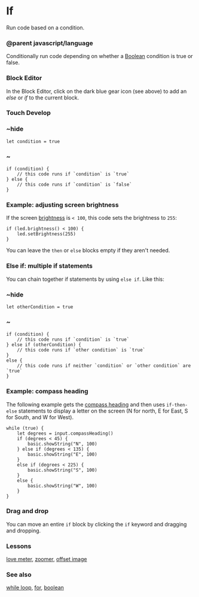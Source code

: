 # If

Run code based on a condition.

### @parent javascript/language
 

Conditionally run code depending on whether a [Boolean](/types/boolean) condition is true or false.

### Block Editor

In the Block Editor, click on the dark blue gear icon (see above) to add an *else* or *if* to the current block.

### Touch Develop

### ~hide

```
let condition = true
```

### ~

```
if (condition) {
    // this code runs if `condition` is `true`
} else {
    // this code runs if `condition` is `false`
}
```

### Example: adjusting screen brightness

If the screen [brightness](/reference/led/brightness) is `< 100`, this code sets the brightness to `255`:

```
if (led.brightness() < 100) {
    led.setBrightness(255)
}
```

You can leave the `then` or `else` blocks empty if they aren't needed.

### Else if: multiple if statements

You can chain together if statements by using `else if`. Like this:

### ~hide

```
let otherCondition = true
```

### ~

```
if (condition) {
    // this code runs if `condition` is `true`
} else if (otherCondition) {
    // this code runs if `other condition` is `true`
}
else {
    // this code runs if neither `condition` or `other condition` are `true`
}
```

### Example: compass heading

The following example gets the [compass heading](/reference/input/compass-heading) and then uses ``if-then-else`` statements to display a letter on the screen (N for north, E for East, S for South, and W for West).

```
while (true) {
    let degrees = input.compassHeading()
    if (degrees < 45) {
        basic.showString("N", 100)
    } else if (degrees < 135) {
        basic.showString("E", 100)
    }
    else if (degrees < 225) {
        basic.showString("S", 100)
    }
    else {
        basic.showString("W", 100)
    }
}
```

### Drag and drop

You can move an entire ``if`` block by clicking the ``if`` keyword and dragging and dropping.

### Lessons

[love meter](/lessons/love-meter), [zoomer](/lessons/zoomer), [offset image](/lessons/offset-image)

### See also

[while loop](/js/while), [for](/reference/loops/for), [boolean](/types/boolean)


